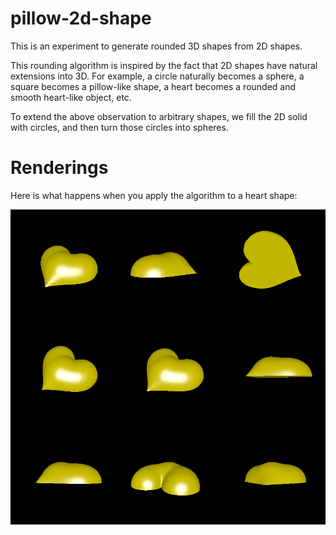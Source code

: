 # pillow-2d-shape

This is an experiment to generate rounded 3D shapes from 2D shapes.

This rounding algorithm is inspired by the fact that 2D shapes have natural extensions into 3D. For example, a circle naturally becomes a sphere, a square becomes a pillow-like shape, a heart becomes a rounded and smooth heart-like object, etc.

To extend the above observation to arbitrary shapes, we fill the 2D solid with circles, and then turn those circles into spheres.

# Renderings

Here is what happens when you apply the algorithm to a heart shape:

![Renderings of the 3D heart](rendering.png)
